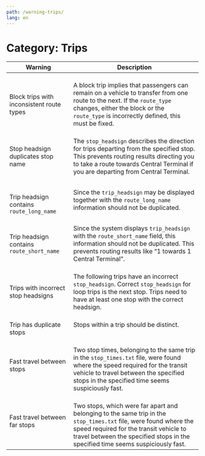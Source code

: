 ```yaml
---
path: /warning-trips/
lang: en
---
```


# Category: Trips

| Warning                                  | Description                                                                                                                                                                                                                                 |
|-------------------------------------------|---------------------------------------------------------------------------------------------------------------------------------------------------------------------------------------------------------------------------------------------|
| Block trips with inconsistent route types |<br> A block trip implies that passengers can remain on a vehicle to transfer from one route to the next. If the ```route_type``` changes, either the block or the ```route_type``` is incorrectly defined, this must be fixed.                          <br><br>    |
| Stop headsign duplicates stop name        | The ```stop_headsign``` describes the direction for trips departing from the specified stop. This prevents routing results directing you to take a route towards Central Terminal if you are departing from Central Terminal.                     |
| <br><br>Trip headsign contains ```route_long_name```    | <br> Since the ```trip_headsign``` may be displayed together with the ```route_long_name``` information should not be duplicated.                                                                                                                            |
| <br> Trip headsign contains ```route_short_name```   | <br> Since the system displays ```trip_headsign``` with the ```route_short_name``` field, this information should not be duplicated. This prevents routing results like “1 towards 1 Central Terminal”.        <br>                                              |
| <br> Trips with incorrect stop headsigns       |<br> The following trips have an incorrect ```stop_headsign```. Correct ```stop_headsign``` for loop trips is the next stop. Trips need to have at least one stop with the correct headsign.                                                                 |
| <br> Trip has duplicate stops                  | Stops within a trip should be distinct.                                                                                                                                                                                                     |
| Fast travel between stops                 | <br>Two stop times, belonging to the same trip in the ```stop_times.txt``` file, were found where the speed required for the transit vehicle to travel between the specified stops in the specified time seems suspiciously fast.                     |
| Fast travel between far stops             | <br> Two stops, which were far apart and belonging to the same trip in the ```stop_times.txt``` file, were found where the speed required for the transit vehicle to travel between the specified stops in the specified time seems suspiciously fast. |